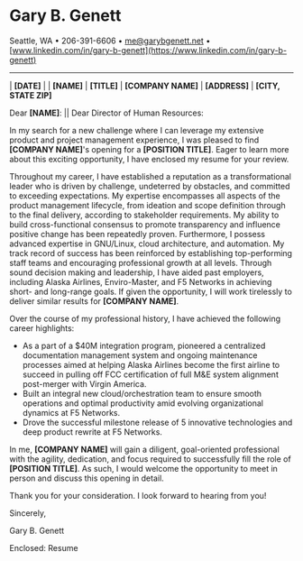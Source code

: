 <!--
% Gary B. Genett
% Pathfinder & Technologist :: Cover Letter
% v6.6 (2019-11-22)
-->

<!-- ############################################################### -->

<!--
[docx]
  * show special characters
  * ctrl-a
    * black
    * justify (not name and address information)
  * titles
    * center
    * name = size: 20
    * all = remove space before paragraph + remove space after paragraph
    * horizontal line = remove space before paragraph + add space after paragraph
  * horizontal lines
    * format -> picture = height: 0.1 + use solid color (no shade)
  * other
    * remove trailing empty lines
  * hide special characters
-->

<!-- ############################################################### -->

# Gary B. Genett

Seattle, WA &#8226; 206-391-6606 &#8226; <me@garybgenett.net> &#8226; [www.linkedin.com/in/gary-b-genett](https://www.linkedin.com/in/gary-b-genett)

------------------------------------------------------------------------

| **[DATE]**
|
| **[NAME]**
| **[TITLE]**
| **[COMPANY NAME]**
| **[ADDRESS]**
| **[CITY, STATE ZIP]**

Dear **[NAME]**: || Dear Director of Human Resources:

In my search for a new challenge where I can leverage my extensive product and project management experience, I was pleased to find **[COMPANY NAME]**'s opening for a **[POSITION TITLE]**.  Eager to learn more about this exciting opportunity, I have enclosed my resume for your review.

Throughout my career, I have established a reputation as a transformational leader who is driven by challenge, undeterred by obstacles, and committed to exceeding expectations.  My expertise encompasses all aspects of the product management lifecycle, from ideation and scope definition through to the final delivery, according to stakeholder requirements.  My ability to build cross-functional consensus to promote transparency and influence positive change has been repeatedly proven.  Furthermore, I possess advanced expertise in GNU/Linux, cloud architecture, and automation.  My track record of success has been reinforced by establishing top-performing staff teams and encouraging professional growth at all levels.  Through sound decision making and leadership, I have aided past employers, including Alaska Airlines, Enviro-Master, and F5 Networks in achieving short- and long-range goals.  If given the opportunity, I will work tirelessly to deliver similar results for **[COMPANY NAME]**.

Over the course of my professional history, I have achieved the following career highlights:

  * As a part of a $40M integration program, pioneered a centralized documentation management system and ongoing maintenance processes aimed at helping Alaska Airlines become the first airline to succeed in pulling off FCC certification of full M&E system alignment post-merger with Virgin America.
  * Built an integral new cloud/orchestration team to ensure smooth operations and optimal productivity amid evolving organizational dynamics at F5 Networks.
  * Drove the successful milestone release of 5 innovative technologies and deep product rewrite at F5 Networks.

In me, **[COMPANY NAME]** will gain a diligent, goal-oriented professional with the agility, dedication, and focus required to successfully fill the role of **[POSITION TITLE]**.  As such, I would welcome the opportunity to meet in person and discuss this opening in detail.

Thank you for your consideration.  I look forward to hearing from you!

Sincerely,

Gary B. Genett

Enclosed: Resume

